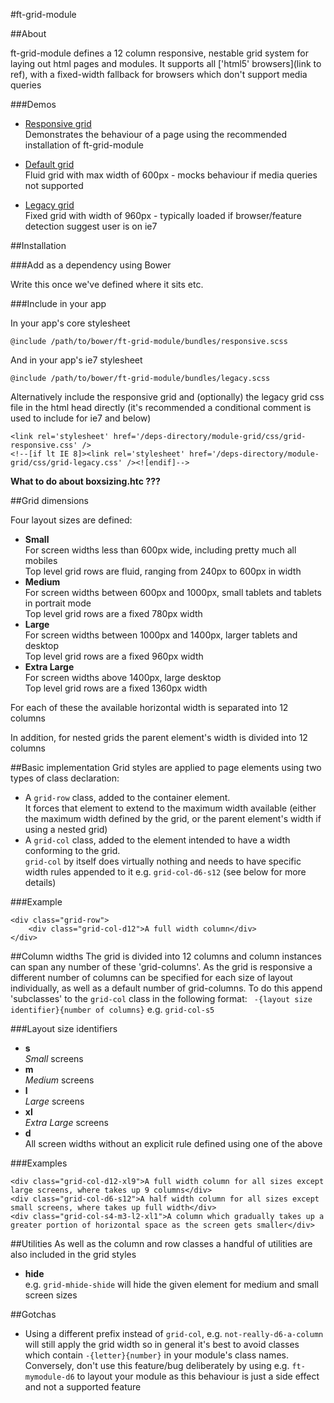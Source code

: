 #ft-grid-module

##About

ft-grid-module defines a 12 column responsive, nestable grid system for laying out html pages and modules.
It supports all ['html5' browsers](link to ref), with a fixed-width fallback for browsers which don't support media queries

###Demos

* [Responsive grid](demos/grid-responsive.html)  
    Demonstrates the behaviour of a page using the recommended installation of ft-grid-module

* [Default grid](demos/grid-default.html)  
	Fluid grid with max width of 600px - mocks behaviour if media queries not supported

* [Legacy grid](demos/grid-legacy.html)  
	Fixed grid with width of 960px - typically loaded if browser/feature detection suggest user is on ie7


##Installation

###Add as a dependency using Bower

Write this once we've defined where it sits etc.

###Include in your app

In your app's core stylesheet 

    @include /path/to/bower/ft-grid-module/bundles/responsive.scss

And in your app's ie7 stylesheet

	@include /path/to/bower/ft-grid-module/bundles/legacy.scss


Alternatively include the responsive grid and (optionally) the legacy grid css file in the html head directly (it's recommended a conditional comment is used to include for ie7 and below)


	<link rel='stylesheet' href='/deps-directory/module-grid/css/grid-responsive.css' /> 
	<!--[if lt IE 8]><link rel='stylesheet' href='/deps-directory/module-grid/css/grid-legacy.css' /><![endif]-->


**What to do about boxsizing.htc ???**

##Grid dimensions

Four layout sizes are defined:

* **Small**  
For screen widths less than 600px wide, including pretty much all mobiles  
Top level grid rows are fluid, ranging from 240px to 600px in width
* **Medium**  
For screen widths between 600px and 1000px, small tablets and tablets in portrait mode  
Top level grid rows are a fixed 780px width
* **Large**  
For screen widths between 1000px and 1400px, larger tablets and desktop  
Top level grid rows are a fixed 960px width
* **Extra Large**  
For screen widths above 1400px, large desktop  
Top level grid rows are a fixed 1360px width

For each of these the available horizontal width is separated into 12 columns

In addition, for nested grids the parent element's width is divided into 12 columns


##Basic implementation
Grid styles are applied to page elements using two types of class declaration:

* A ``grid-row`` class, added to the container element.  
It forces that element to extend to the maximum width available (either the maximum width defined by the grid, or the parent element's width if using a nested grid)
* A ``grid-col`` class, added to the element intended to have a width conforming to the grid.  
``grid-col`` by itself does virtually nothing and needs to have specific width rules appended to it e.g. ``grid-col-d6-s12`` (see below for more details)  


###Example

	<div class="grid-row">
		<div class="grid-col-d12">A full width column</div>
	</div>


##Column widths
The grid is divided into 12 columns and column instances can span any number of these 'grid-columns'. As the grid is responsive a different number of columns can be specified for each size of layout individually, as well as a default number of grid-columns. To do this append 'subclasses' to the ``grid-col`` class in the following format: `` -{layout size identifier}{number of columns}`` e.g. ``grid-col-s5``

###Layout size identifiers

 * **s**  
 *Small* screens
 * **m**  
 *Medium* screens
 * **l**  
 *Large* screens
 * **xl**  
 *Extra Large* screens
 * **d**  
 All screen widths without an explicit rule defined using one of the above


###Examples

	<div class="grid-col-d12-xl9">A full width column for all sizes except large screens, where takes up 9 columns</div>
	<div class="grid-col-d6-s12">A half width column for all sizes except small screens, where takes up full width</div>
	<div class="grid-col-s4-m3-l2-xl1">A column which gradually takes up a greater portion of horizontal space as the screen gets smaller</div>


##Utilities
As well as the column and row classes a handful of utilities are also included in the grid styles

* **hide**  
e.g. ``grid-mhide-shide`` will hide the given element for medium and small screen sizes

##Gotchas
* Using a different prefix instead of ``grid-col``, e.g. ``not-really-d6-a-column`` will still apply the grid width so in general it's best to avoid classes which contain ``-{letter}{number}`` in your module's class names. Conversely, don't use this feature/bug deliberately by using e.g. ``ft-mymodule-d6`` to layout your module as this behaviour is just a side effect and not a supported feature
